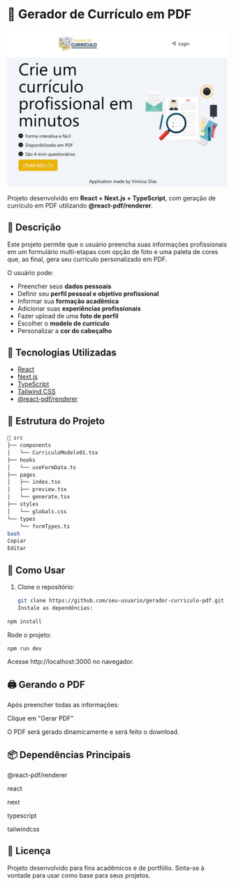 # 📄 Gerador de Currículo em PDF

![Screenshot App](./public/images/screenshot.JPG)

Projeto desenvolvido em **React + Next.js + TypeScript**, com geração de currículo em PDF utilizando **@react-pdf/renderer**.

## 📌 Descrição

Este projeto permite que o usuário preencha suas informações profissionais em um formulário multi-etapas com opção de foto e uma paleta de cores que, ao final, gera seu currículo personalizado em PDF.

O usuário pode:

- Preencher seus **dados pessoais**
- Definir seu **perfil pessoal e objetivo profissional**
- Informar sua **formação acadêmica**
- Adicionar suas **experiências profissionais**
- Fazer upload de uma **foto de perfil**
- Escolher o **modelo de currículo**
- Personalizar a **cor do cabeçalho**

## 🚀 Tecnologias Utilizadas

- [React](https://reactjs.org/)
- [Next.js](https://nextjs.org/)
- [TypeScript](https://www.typescriptlang.org/)
- [Tailwind CSS](https://tailwindcss.com/)
- [@react-pdf/renderer](https://react-pdf.org/)

## 📂 Estrutura do Projeto

```bash
📁 src
├── components
│   └── CurriculoModelo01.tsx
├── hooks
│   └── useFormData.ts
├── pages
│   ├── index.tsx
│   ├── preview.tsx
│   └── generate.tsx
├── styles
│   └── globals.css
└── types
    └── formTypes.ts
bash
Copiar
Editar
```

## 📝 Como Usar

1. Clone o repositório:
   ```bash
   git clone https://github.com/seu-usuario/gerador-curriculo-pdf.git
   Instale as dependências:
   ```

```bash
npm install
```

Rode o projeto:

```bash
npm run dev
```

Acesse http://localhost:3000 no navegador.

## 🖨️ Gerando o PDF

Após preencher todas as informações:

Clique em "Gerar PDF"

O PDF será gerado dinamicamente e será feito o download.

## 📦 Dependências Principais

@react-pdf/renderer

react

next

typescript

tailwindcss

## 📄 Licença

Projeto desenvolvido para fins acadêmicos e de portfólio. Sinta-se à vontade para usar como base para seus projetos.
